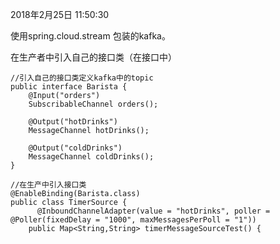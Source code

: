 2018年2月25日 11:50:30

使用spring.cloud.stream 包装的kafka。

在生产者中引入自己的接口类（在接口中）

```
//引入自己的接口类定义kafka中的topic
public interface Barista {
    @Input("orders")
    SubscribableChannel orders();

    @Output("hotDrinks")
    MessageChannel hotDrinks();

    @Output("coldDrinks")
    MessageChannel coldDrinks();
}
```

```
//在生产中引入接口类
@EnableBinding(Barista.class)
public class TimerSource {
      @InboundChannelAdapter(value = "hotDrinks", poller = @Poller(fixedDelay = "1000", maxMessagesPerPoll = "1"))
    public Map<String,String> timerMessageSourceTest() {
```



